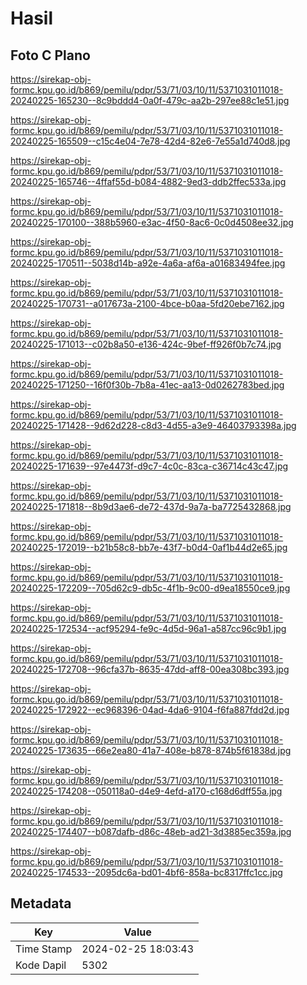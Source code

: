 # Hasil

## Foto C Plano

https://sirekap-obj-formc.kpu.go.id/b869/pemilu/pdpr/53/71/03/10/11/5371031011018-20240225-165230--8c9bddd4-0a0f-479c-aa2b-297ee88c1e51.jpg

https://sirekap-obj-formc.kpu.go.id/b869/pemilu/pdpr/53/71/03/10/11/5371031011018-20240225-165509--c15c4e04-7e78-42d4-82e6-7e55a1d740d8.jpg

https://sirekap-obj-formc.kpu.go.id/b869/pemilu/pdpr/53/71/03/10/11/5371031011018-20240225-165746--4ffaf55d-b084-4882-9ed3-ddb2ffec533a.jpg

https://sirekap-obj-formc.kpu.go.id/b869/pemilu/pdpr/53/71/03/10/11/5371031011018-20240225-170100--388b5960-e3ac-4f50-8ac6-0c0d4508ee32.jpg

https://sirekap-obj-formc.kpu.go.id/b869/pemilu/pdpr/53/71/03/10/11/5371031011018-20240225-170511--5038d14b-a92e-4a6a-af6a-a01683494fee.jpg

https://sirekap-obj-formc.kpu.go.id/b869/pemilu/pdpr/53/71/03/10/11/5371031011018-20240225-170731--a017673a-2100-4bce-b0aa-5fd20ebe7162.jpg

https://sirekap-obj-formc.kpu.go.id/b869/pemilu/pdpr/53/71/03/10/11/5371031011018-20240225-171013--c02b8a50-e136-424c-9bef-ff926f0b7c74.jpg

https://sirekap-obj-formc.kpu.go.id/b869/pemilu/pdpr/53/71/03/10/11/5371031011018-20240225-171250--16f0f30b-7b8a-41ec-aa13-0d0262783bed.jpg

https://sirekap-obj-formc.kpu.go.id/b869/pemilu/pdpr/53/71/03/10/11/5371031011018-20240225-171428--9d62d228-c8d3-4d55-a3e9-46403793398a.jpg

https://sirekap-obj-formc.kpu.go.id/b869/pemilu/pdpr/53/71/03/10/11/5371031011018-20240225-171639--97e4473f-d9c7-4c0c-83ca-c36714c43c47.jpg

https://sirekap-obj-formc.kpu.go.id/b869/pemilu/pdpr/53/71/03/10/11/5371031011018-20240225-171818--8b9d3ae6-de72-437d-9a7a-ba7725432868.jpg

https://sirekap-obj-formc.kpu.go.id/b869/pemilu/pdpr/53/71/03/10/11/5371031011018-20240225-172019--b21b58c8-bb7e-43f7-b0d4-0af1b44d2e65.jpg

https://sirekap-obj-formc.kpu.go.id/b869/pemilu/pdpr/53/71/03/10/11/5371031011018-20240225-172209--705d62c9-db5c-4f1b-9c00-d9ea18550ce9.jpg

https://sirekap-obj-formc.kpu.go.id/b869/pemilu/pdpr/53/71/03/10/11/5371031011018-20240225-172534--acf95294-fe9c-4d5d-96a1-a587cc96c9b1.jpg

https://sirekap-obj-formc.kpu.go.id/b869/pemilu/pdpr/53/71/03/10/11/5371031011018-20240225-172708--96cfa37b-8635-47dd-aff8-00ea308bc393.jpg

https://sirekap-obj-formc.kpu.go.id/b869/pemilu/pdpr/53/71/03/10/11/5371031011018-20240225-172922--ec968396-04ad-4da6-9104-f6fa887fdd2d.jpg

https://sirekap-obj-formc.kpu.go.id/b869/pemilu/pdpr/53/71/03/10/11/5371031011018-20240225-173635--66e2ea80-41a7-408e-b878-874b5f61838d.jpg

https://sirekap-obj-formc.kpu.go.id/b869/pemilu/pdpr/53/71/03/10/11/5371031011018-20240225-174208--050118a0-d4e9-4efd-a170-c168d6dff55a.jpg

https://sirekap-obj-formc.kpu.go.id/b869/pemilu/pdpr/53/71/03/10/11/5371031011018-20240225-174407--b087dafb-d86c-48eb-ad21-3d3885ec359a.jpg

https://sirekap-obj-formc.kpu.go.id/b869/pemilu/pdpr/53/71/03/10/11/5371031011018-20240225-174533--2095dc6a-bd01-4bf6-858a-bc8317ffc1cc.jpg


## Metadata

| Key        | Value               |
| ---------- | ------------------- |
| Time Stamp | 2024-02-25 18:03:43 |
| Kode Dapil | 5302                |



